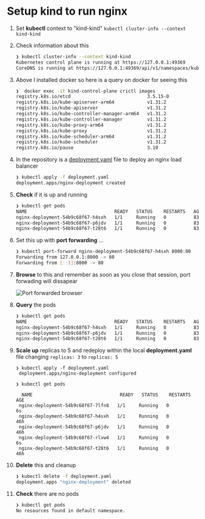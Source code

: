 # Setup kind to run nginx

1. Set **kubectl** context to "kind-kind" `kubectl cluster-info --context kind-kind`

2. Check information about this

   ```bash
   ❯ kubectl cluster-info --context kind-kind
   Kubernetes control plane is running at https://127.0.0.1:49369
   CoreDNS is running at https://127.0.0.1:49369/api/v1/namespaces/kube-system/services/kube-dns:dns/proxy
   ```

3. Above I installed docker so here is a query on docker for seeing this

   ```bash
   ❯  docker exec -it kind-control-plane crictl images
   registry.k8s.io/etcd                            3.5.15-0             27e3830e14027       66.5MB
   registry.k8s.io/kube-apiserver-arm64            v1.31.2              7db5e8fdce19a       92.6MB
   registry.k8s.io/kube-apiserver                  v1.31.2              7db5e8fdce19a       92.6MB
   registry.k8s.io/kube-controller-manager-arm64   v1.31.2              d034a1438c8ae       87MB
   registry.k8s.io/kube-controller-manager         v1.31.2              d034a1438c8ae       87MB
   registry.k8s.io/kube-proxy-arm64                v1.31.2              7e641dea6ec8f       96MB
   registry.k8s.io/kube-proxy                      v1.31.2              7e641dea6ec8f       96MB
   registry.k8s.io/kube-scheduler-arm64            v1.31.2              4ff74b8997ace       67MB
   registry.k8s.io/kube-scheduler                  v1.31.2              4ff74b8997ace       67MB
   registry.k8s.io/pause                           3.10                 afb61768ce381       268kB
   ```

4. In the repository is a [deployment.yaml](./deployment.yaml) file to deploy an nginx load balancer

   ```bash
   ❯ kubectl apply -f deployment.yaml
   deployment.apps/nginx-deployment created
   ```

5. **Check** if it is up and running

   ```bash
   ❯ kubectl get pods
   NAME                                READY   STATUS    RESTARTS   AGE
   nginx-deployment-54b9c68f67-h4sxh   1/1     Running   0          83s
   nginx-deployment-54b9c68f67-p6jdv   1/1     Running   0          83s
   nginx-deployment-54b9c68f67-t28t6   1/1     Running   0          83s
   ```

6. Set this up with **port forwarding** ...

   ```bash
   ❯ kubectl port-forward nginx-deployment-54b9c68f67-h4sxh 8000:80
   Forwarding from 127.0.0.1:8000 -> 80
   Forwarding from [::1]:8000 -> 80
   ```

7. **Browse** to this and remember as soon as you close that session, port forwading will dissapear

   ![Port forwarded browser](/Users/Vincent.Farah/Dev/localkubekindexercise/assets/nginx-in-browser.png)

8. **Query** the pods

   ```bash
   ❯ kubectl get pods
   NAME                                READY   STATUS    RESTARTS   AGE
   nginx-deployment-54b9c68f67-h4sxh   1/1     Running   0          83s
   nginx-deployment-54b9c68f67-p6jdv   1/1     Running   0          83s
   nginx-deployment-54b9c68f67-t28t6   1/1     Running   0          83s
   ```

9. **Scale up** replicas to 5 and redeploy within the local **deployment.yaml** file changing `replicas: 3` to `replicas: 5` 

   ```
   ❯ kubectl apply -f deployment.yaml
   	deployment.apps/nginx-deployment configured
   
   ❯ kubectl get pods
   
     NAME                                READY   STATUS    RESTARTS   AGE
   	nginx-deployment-54b9c68f67-7lfn8   1/1     Running   0          6s
   	nginx-deployment-54b9c68f67-h4sxh   1/1     Running   0          46h
   	nginx-deployment-54b9c68f67-p6jdv   1/1     Running   0          46h
   	nginx-deployment-54b9c68f67-rlvw4   1/1     Running   0          6s
   	nginx-deployment-54b9c68f67-t28t6   1/1     Running   0          46h
   
   ```

10. **Delete** this and cleanup

    ```bash
    ❯ kubectl delete -f deployment.yaml
    deployment.apps "nginx-deployment" deleted
    ```

11. **Check** there are no pods

    ```bash
    ❯ kubectl get pods
    No resources found in default namespace.
    ```

### 